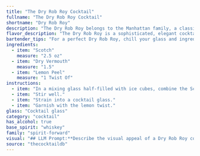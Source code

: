 ```yaml
---
title: "The Dry Rob Roy Cocktail"
fullname: "The Dry Rob Roy Cocktail"
shortname: "Dry Rob Roy"
description: "The Dry Rob Roy belongs to the Manhattan family, a classic cocktail style featuring whiskey, vermouth, and bitters. This variation, believed to have originated in the early 20th century, swaps the traditional sweet vermouth for dry vermouth and adds a citrus twist for a lighter, more refreshing profile. "
flavor_description: "The Dry Rob Roy is a sophisticated, elegant cocktail with a complex flavor profile. The Scotch provides a robust, smoky base, while the dry vermouth adds a touch of herbal bitterness and dryness. The lemon peel contributes a bright, citrusy note that balances the richness of the Scotch and vermouth. The result is a harmonious blend of smoky, herbal, and citrusy flavors that lingers on the palate. "
bartender_tips: "For a perfect Dry Rob Roy, chill your glass and ingredients beforehand. Use a good quality Scotch and a dry vermouth with low sugar content.  Gently stir the cocktail with ice, ensuring the vermouth doesn't overpower the Scotch. Express the lemon peel over the drink for a citrus aroma, then discard it.  Serve straight up in your chilled coupe glass. "
ingredients:
  - item: "Scotch"
    measure: "2.5 oz"
  - item: "Dry Vermouth"
    measure: "1.5"
  - item: "Lemon Peel"
    measure: "1 Twist Of"
instructions:
  - item: "In a mixing glass half-filled with ice cubes, combine the Scotch and vermouth."
  - item: "Stir well."
  - item: "Strain into a cocktail glass."
  - item: "Garnish with the lemon twist."
glass: "Cocktail glass"
category: "cocktail"
has_alcohol: true
base_spirit: "whiskey"
family: "spirit-forward"
visual: "## LLM Prompt:**Describe the visual appeal of a Dry Rob Roy cocktail. Be specific about the colors, textures, and any garnishes used.****Context:** The Dry Rob Roy is a classic cocktail made with Scotch whisky, dry vermouth, and a lemon peel garnish. It is typically served in a chilled coupe or martini glass. **Desired Output:** A detailed and evocative description of the Dry Rob Roy's appearance, focusing on its visual characteristics. The response should capture the elegance and sophistication of this classic cocktail. "
source: "thecocktaildb"
---
```


